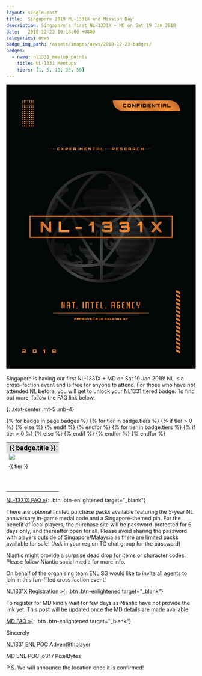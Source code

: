 ```yaml
---
layout: single-post
title:  Singapore 2019 NL-1331X and Mission Day 
description: Singapore's first NL-1331X + MD on Sat 19 Jan 2018
date:   2018-12-23 10:18:00 +0800
categories: news
badge_img_path: /assets/images/news/2018-12-23-badges/
badges:
  - name: nl1331_meetup_points
    title: NL-1331 Meetups
    tiers: [1, 5, 10, 25, 50]
---
```


![NL-1331X](/assets/images/news/1331x.jpg)

Singapore is having our first NL-1331X + MD on Sat 19 Jan 2018! NL is a cross-faction event and is free for anyone to attend. For those who have not attended NL before, you will get to unlock your NL1331 tiered badge. To find out more, follow the FAQ link below.


{: .text-center .mt-5 .mb-4}

<table class="table table-sm">
<tbody>
{% for badge in page.badges %}
  <tr>
  <th colspan="5" style="font-size: 1.2em;background:#ddd;color:black;">{{ badge.title }}</th>
  </tr>
  <tr>
    {% for tier in badge.tiers %}
      {% if tier > 0 %}
        <td><img src="{{ page.badge_img_path }}{{ badge.name }}{{ forloop.index }}.png" /></td>
      {% else %}
        <td></td>
      {% endif %}
    {% endfor %}
    </tr>
    <tr>
    {% for tier in badge.tiers %}
      {% if tier > 0 %}
        <td>{{ tier }}</td>
      {% else %}
        <td></td>
      {% endif %}
    {% endfor %}
  </tr>
  <tr><td colspan="5" style="height: 50px;">&nbsp;</td></tr>
{% endfor %}
</tbody>
</table>

[NL-1331X FAQ &raquo;](https://tinyurl.com/NLSGFAQ){: .btn .btn-enlightened target="_blank"}

There are optional limited purchase packs available featuring the 5-year NL anniversary in-game medal code and a Singapore-themed pin. For the benefit of local players, the purchase site will be password-protected for 6 days only, and thereafter open for all. Please avoid sharing the password with players outside of Singapore/Malaysia as there are limited packs available for sale! (Ask in your region TG chat group for the password)

Niantic might provide a surprise dead drop for items or character codes. Please follow Niantic social media for more info.

On behalf of the organising team ENL SG would like to invite all agents to join in this fun-filled cross faction event!

[NL1331X Registration &raquo;](https://nl1331xsingapore.splashthat.com){: .btn .btn-enlightened target="_blank"}

To register for MD kindly wait for few days as Niantic have not provide the link yet. This post will be updated once the MD details are made available.

[MD FAQ &raquo;](https://tinyurl.com/NLSGFAQ){: .btn .btn-enlightened target="_blank"}


Sincerely 

NL1331 ENL POC 
Advent9thplayer 


MD ENL POC 
jo3f / PixelBytes 

P.S. We will announce the location once it is confirmed!




